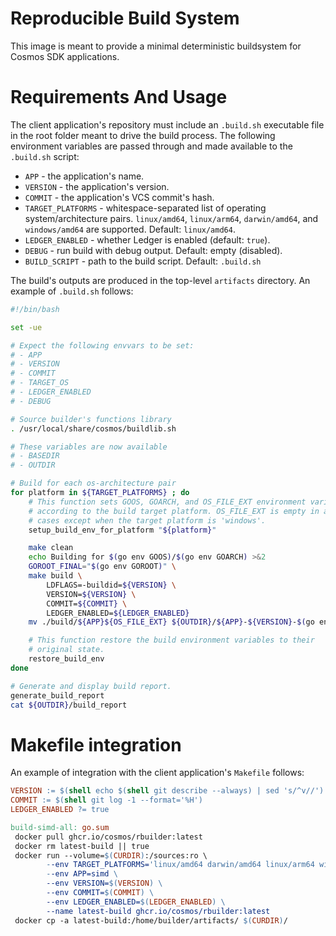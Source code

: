 # Reproducible Build System

This image is meant to provide a minimal deterministic
buildsystem for Cosmos SDK applications.

# Requirements And Usage

The client application's repository must include an
`.build.sh` executable file in the root folder meant to drive the build
process. The following environment variables are passed through
and made available to the `.build.sh` script:

* `APP` - the application's name.
* `VERSION` - the application's version.
* `COMMIT` - the application's VCS commit's hash.
* `TARGET_PLATFORMS` - whitespace-separated list of operating system/architecture pairs. `linux/amd64`, `linux/arm64`, `darwin/amd64`, and `windows/amd64` are supported. Default: `linux/amd64`.
* `LEDGER_ENABLED` - whether Ledger is enabled (default: `true`).
* `DEBUG` - run build with debug output. Default: empty (disabled).
* `BUILD_SCRIPT` - path to the build script. Default: `.build.sh`

The build's outputs are produced in the top-level `artifacts` directory. An example of `.build.sh` follows:

```bash
#!/bin/bash

set -ue

# Expect the following envvars to be set:
# - APP
# - VERSION
# - COMMIT
# - TARGET_OS
# - LEDGER_ENABLED
# - DEBUG

# Source builder's functions library
. /usr/local/share/cosmos/buildlib.sh

# These variables are now available
# - BASEDIR
# - OUTDIR

# Build for each os-architecture pair
for platform in ${TARGET_PLATFORMS} ; do
    # This function sets GOOS, GOARCH, and OS_FILE_EXT environment variables
    # according to the build target platform. OS_FILE_EXT is empty in all
    # cases except when the target platform is 'windows'.
    setup_build_env_for_platform "${platform}"

    make clean
    echo Building for $(go env GOOS)/$(go env GOARCH) >&2
    GOROOT_FINAL="$(go env GOROOT)" \
    make build \
        LDFLAGS=-buildid=${VERSION} \
        VERSION=${VERSION} \
        COMMIT=${COMMIT} \
        LEDGER_ENABLED=${LEDGER_ENABLED}
    mv ./build/${APP}${OS_FILE_EXT} ${OUTDIR}/${APP}-${VERSION}-$(go env GOOS)-$(go env GOARCH)${OS_FILE_EXT}

    # This function restore the build environment variables to their
    # original state.
    restore_build_env
done

# Generate and display build report.
generate_build_report
cat ${OUTDIR}/build_report
```

# Makefile integration

An example of integration with the client application's `Makefile` follows:

```Makefile
VERSION := $(shell echo $(shell git describe --always) | sed 's/^v//')
COMMIT := $(shell git log -1 --format='%H')
LEDGER_ENABLED ?= true

build-simd-all: go.sum
 docker pull ghcr.io/cosmos/rbuilder:latest
 docker rm latest-build || true
 docker run --volume=$(CURDIR):/sources:ro \
        --env TARGET_PLATFORMS='linux/amd64 darwin/amd64 linux/arm64 windows/amd64'
        --env APP=simd \
        --env VERSION=$(VERSION) \
        --env COMMIT=$(COMMIT) \
        --env LEDGER_ENABLED=$(LEDGER_ENABLED) \
        --name latest-build ghcr.io/cosmos/rbuilder:latest
 docker cp -a latest-build:/home/builder/artifacts/ $(CURDIR)/
```
